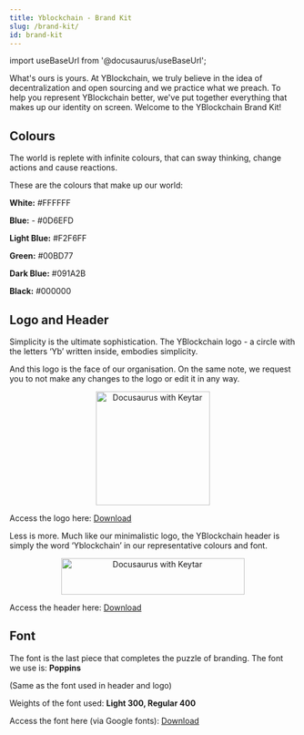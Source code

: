 ```yaml
---
title: Yblockchain - Brand Kit
slug: /brand-kit/
id: brand-kit
---
```

import useBaseUrl from '@docusaurus/useBaseUrl';


What's ours is yours. At YBlockchain, we truly believe in the idea of decentralization and open sourcing and we practice what we preach. To help you represent YBlockchain better, we've put together everything that makes up our identity on screen. Welcome to the YBlockchain Brand Kit!

## Colours
The world is replete with infinite colours, that can sway thinking, change actions and cause reactions. 

These are the colours that make up our world:

**White:**  #FFFFFF

**Blue:** - #0D6EFD

**Light Blue:** #F2F6FF

**Green:** #00BD77

**Dark Blue:** #091A2B

**Black:** #000000

## Logo and Header

Simplicity is the ultimate sophistication. The YBlockchain logo - a circle with the letters ‘Yb’ written inside, embodies simplicity.

And this logo is the face of our organisation. On the same note, we request you to not make any changes to the logo or edit it in any way.

<p align="center">
<img alt="Docusaurus with Keytar" src={useBaseUrl('/img/yblocklogo.png')} width="200" height="200" display="block" /></p>

Access the logo here: [Download](https://drive.google.com/file/d/1GX0F6bcrJ1vd6ibGGQy4E2VsfaGqqILk/view?usp=sharing) 

Less is more. Much like our minimalistic logo, the YBlockchain header is simply the word ‘Yblockchain’ in our representative colours and font.

<p align="center">
<img alt="Docusaurus with Keytar" src={useBaseUrl('/img/YBlockchain_header_compressed.png')} width="322" height="64" display="block" /></p>

Access the header here: [Download](https://drive.google.com/file/d/1E5zv9xFdQ9PScSLzqkqbaH4iceQnOAMb/view?usp=sharing)

## Font
The font is the last piece that completes the puzzle of branding. The font we use is: **Poppins** 

(Same as the font used in header and logo)

Weights of the font used: **Light 300, Regular 400**

Access the font here (via Google fonts): [Download](https://fonts.google.com/specimen/Poppins)


